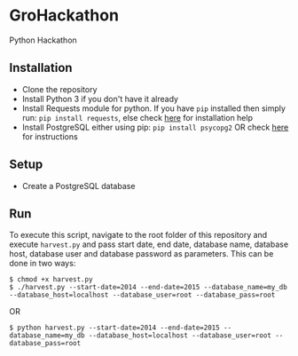 # GroHackathon
Python Hackathon

Installation
------------
* Clone the repository
* Install Python 3 if you don't have it already
* Install Requests module for python. If you have `pip` installed then simply run: `pip install requests`, else check [here](http://docs.python-requests.org/en/master/user/install/) for installation help
* Install PostgreSQL either using pip: `pip install psycopg2` OR check [here](http://initd.org/psycopg/docs/install.html#installation) for instructions

Setup
-----
* Create a PostgreSQL database
 
Run
---
To execute this script, navigate to the root folder of this repository and execute `harvest.py` and pass start date, end date, database name, database host, database user and database password as parameters. This can be done in two ways:
```
$ chmod +x harvest.py
$ ./harvest.py --start-date=2014 --end-date=2015 --database_name=my_db --database_host=localhost --database_user=root --database_pass=root
```
OR
```
$ python harvest.py --start-date=2014 --end-date=2015 --database_name=my_db --database_host=localhost --database_user=root --database_pass=root
```

